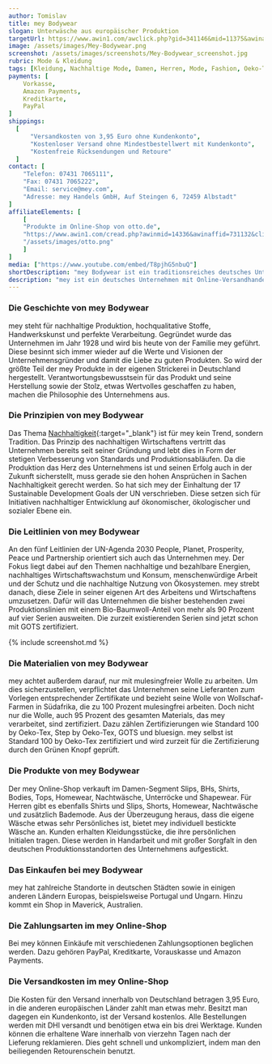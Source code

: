 ```yaml
---
author: Tomislav
title: mey Bodywear
slogan: Unterwäsche aus europäischer Produktion
targetUrl: https://www.awin1.com/awclick.php?gid=341146&mid=11375&awinaffid=731132&linkid=2195913&clickref=
image: /assets/images/Mey-Bodywear.png
screenshot: /assets/images/screenshots/Mey-Bodywear_screenshot.jpg
rubric: Mode & Kleidung
tags: [Kleidung, Nachhaltige Mode, Damen, Herren, Mode, Fashion, Oeko-Tex, GOTS zertifiziert]
payments: [
    Vorkasse,
    Amazon Payments,
    Kreditkarte,
    PayPal
]
shippings:
  [
      "Versandkosten von 3,95 Euro ohne Kundenkonto",
      "Kostenloser Versand ohne Mindestbestellwert mit Kundenkonto",
      "Kostenfreie Rücksendungen und Retoure"
  ]
contact: [
    "Telefon: 07431 7065111", 
    "Fax: 07431 7065222",
    "Email: service@mey.com",
    "Adresse: mey Handels GmbH, Auf Steingen 6, 72459 Albstadt"
]
affiliateElements: [
    [
    "Produkte im Online-Shop von otto.de", 
    "https://www.awin1.com/cread.php?awinmid=14336&awinaffid=731132&clickref=&ued=https%3A%2F%2Fwww.otto.de%2Fsuche%2FMey%2F", 
    "/assets/images/otto.png"
    ]
]
media: ["https://www.youtube.com/embed/T8pjhG5nbuQ"]
shortDescription: "mey Bodywear ist ein traditionsreiches deutsches Unternehmen mit nachhaltiger und fairer Herstellung von Damen- und Herren-Unterwäsche in Europa."
description: "mey ist ein deutsches Unternehmen mit Online-Versandhandel sowie stationären Verkäufen in Europa. Verkauft wird Wäsche in Premiumqualität. Das Design der mey Produkte spiegelt klare Linien und Formen wider und lässt Qualität und ein nachhaltiges Trendbewusstsein erkennen. So sind Formen, Schnitte und Farben stets zeitlos gehalten. Auch dies entspricht der Geisteshaltung der Marke, die es sich zum Ziel macht, klassische und trotzdem moderne Kleidungsstücke zu kreieren, die nicht so schnell aus der Mode geraten. "
---
```


### Die Geschichte von mey Bodywear

mey steht für nachhaltige Produktion, hochqualitative Stoffe, Handwerkskunst und perfekte Verarbeitung. Gegründet wurde das Unternehmen im Jahr 1928 und wird bis heute von der Familie mey geführt. Diese besinnt sich immer wieder auf die Werte und Visionen der Unternehmensgründer und damit die Liebe zu guten Produkten. So wird der größte Teil der mey Produkte in der eigenen Strickerei in Deutschland hergestellt. Verantwortungsbewusstsein für das Produkt und seine Herstellung sowie der Stolz, etwas Wertvolles geschaffen zu haben, machen die Philosophie des Unternehmens aus. 

### Die Prinzipien von mey Bodywear

Das Thema [Nachhaltigkeit](https://www.mey.com/de/nachhaltigkeit){:target="_blank"} ist für mey kein Trend, sondern Tradition. Das Prinzip des nachhaltigen Wirtschaftens vertritt das Unternehmen bereits seit seiner Gründung und lebt dies in Form der stetigen Verbesserung von Standards und Produktionsabläufen. Da die Produktion das Herz des Unternehmens ist und seinen Erfolg auch in der Zukunft sicherstellt, muss gerade sie den hohen Ansprüchen in Sachen Nachhaltigkeit gerecht werden. So hat sich mey der Einhaltung der 17 Sustainable Development Goals der UN verschrieben. Diese setzen sich für Initiativen nachhaltiger Entwicklung auf ökonomischer, ökologischer und sozialer Ebene ein.

### Die Leitlinien von mey Bodywear

An den fünf Leitlinien der UN-Agenda 2030 People, Planet, Prosperity, Peace und Partnership orientiert sich auch das Unternehmen mey. Der Fokus liegt dabei auf den Themen nachhaltige und bezahlbare Energien, nachhaltiges Wirtschaftswachstum und Konsum, menschenwürdige Arbeit und der Schutz und die nachhaltige Nutzung von Ökosystemen. mey strebt danach, diese Ziele in seiner eigenen Art des Arbeitens und Wirtschaftens umzusetzen. Dafür will das Unternehmen die bisher bestehenden zwei Produktionslinien mit einem Bio-Baumwoll-Anteil von mehr als 90 Prozent auf vier Serien ausweiten. Die zurzeit existierenden Serien sind jetzt schon mit GOTS zertifiziert.

{% include screenshot.md %}

### Die Materialien von mey Bodywear

mey achtet außerdem darauf, nur mit mulesingfreier Wolle zu arbeiten. Um dies sicherzustellen, verpflichtet das Unternehmen seine Lieferanten zum Vorlegen entsprechender Zertifikate und bezieht seine Wolle von Wollschaf-Farmen in Südafrika, die zu 100 Prozent mulesingfrei arbeiten. Doch nicht nur die Wolle, auch 95 Prozent des gesamten Materials, das mey verarbeitet, sind zertifiziert. Dazu zählen Zertifizierungen wie Standard 100 by Oeko-Tex, Step by Oeko-Tex, GOTS und bluesign. mey selbst ist Standard 100 by Oeko-Tex zertifiziert und wird zurzeit für die Zertifizierung durch den Grünen Knopf geprüft.

### Die Produkte von mey Bodywear

Der mey Online-Shop verkauft im Damen-Segment Slips, BHs, Shirts, Bodies, Tops, Homewear, Nachtwäsche, Unterröcke und Shapewear. Für Herren gibt es ebenfalls Shirts und Slips, Shorts, Homewear, Nachtwäsche und zusätzlich Bademode. Aus der Überzeugung heraus, dass die eigene Wäsche etwas sehr Persönliches ist, bietet mey individuell bestickte Wäsche an. Kunden erhalten Kleidungsstücke, die ihre persönlichen Initialen tragen. Diese werden in Handarbeit und mit großer Sorgfalt in den deutschen Produktionsstandorten des Unternehmens aufgestickt.

### Das Einkaufen bei mey Bodywear

mey hat zahlreiche Standorte in deutschen Städten sowie in einigen anderen Ländern Europas, beispielsweise Portugal und Ungarn. Hinzu kommt ein Shop in Maverick, Australien. 

### Die Zahlungsarten im mey Online-Shop

Bei mey können Einkäufe mit verschiedenen Zahlungsoptionen beglichen werden. Dazu gehören PayPal, Kreditkarte, Vorauskasse und Amazon Payments. 

### Die Versandkosten im mey Online-Shop

Die Kosten für den Versand innerhalb von Deutschland betragen 3,95 Euro, in die anderen europäischen Länder zahlt man etwas mehr. Besitzt man dagegen ein Kundenkonto, ist der Versand kostenlos. Alle Bestellungen werden mit DHl versandt und benötigen etwa ein bis drei Werktage. Kunden können die erhaltene Ware innerhalb von vierzehn Tagen nach der Lieferung reklamieren. Dies geht schnell und unkompliziert, indem man den beiliegenden Retourenschein benutzt.